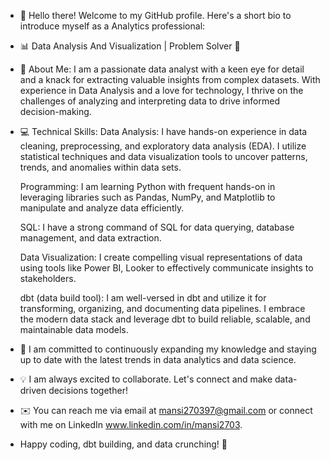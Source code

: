 - 👋 Hello there! Welcome to my GitHub profile. Here's a short bio to introduce myself as a Analytics professional:
-  📊 Data Analysis And Visualization | Problem Solver 🧩 
- 🔎 About Me:
  I am a passionate data analyst with a keen eye for detail and a knack for extracting valuable insights from complex datasets.
  With experience in Data Analysis and a love for technology, I thrive on the challenges of analyzing and interpreting data to drive informed decision-making.
- 💻 Technical Skills:
  Data Analysis: I have hands-on experience in data cleaning, preprocessing, and exploratory data analysis (EDA).
                 I utilize statistical techniques and data visualization tools to uncover patterns, trends, and anomalies within data sets.
  
  Programming: I am learning Python with frequent hands-on in leveraging libraries such as Pandas, NumPy, and Matplotlib to manipulate and analyze data efficiently.
  
  SQL: I have a strong command of SQL for data querying, database management, and data extraction.
  
  Data Visualization: I create compelling visual representations of data using tools like Power BI, Looker to effectively communicate insights to stakeholders.
  
  dbt (data build tool): I am well-versed in dbt and utilize it for transforming, organizing, and documenting data pipelines.
                         I embrace the modern data stack and leverage dbt to build reliable, scalable, and maintainable data models.
  
- 🌱 I am committed to continuously expanding my knowledge and staying up to date with the latest trends in data analytics and data science.
- 💡 I am always excited to collaborate. Let's connect and make data-driven decisions together!
- ✉️  You can reach me via email at mansi270397@gmail.com or connect with me on LinkedIn www.linkedin.com/in/mansi2703.
- Happy coding, dbt building, and data crunching! 🚀
